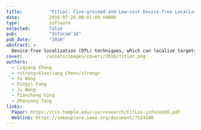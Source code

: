 ```yaml
---
title:          "FitLoc: Fine-grained and Low-cost Device-free Localization for Multiple Targets over Various Areas."
date:           2016-07-28 00:01:00 +0800
type:           software
selected:       false
pub:            "Infocom’16"
pub_date:       "2016"
abstract: >-
  Device-free localization (DfL) techniques, which can localize targets without carrying any wireless devices, have attracting an increasing attentions. Most current DfL approaches, however, have two main drawbacks hindering their practical applications. First, one needs to collect large number of measurements to achieve a high localization accuracy, inevitably causing a high deployment cost, and the areas variety will further exacerbate this problem. Second, as the pre-obtained Received Signal Strength (RSS) from each location (i.e., radio-map) in a specific area cannot be directly applied to new areas for localization, the calibration process of different areas will lead to the high human effort cost. In this paper, we propose, FitLoc, a fine-grained and low cost DfL approach that can localize multiple targets in various areas. By taking advantage of the compressive sensing (CS) theory, FitLoc decreases the deployment cost by collecting only a few of RSS measurements and performs a fine-grained localization. Further, FitLoc employs a rigorously designed transfer scheme to unify the radio-map over various areas, thus greatly reduces the human effort cost. Theoretical analysis about the effectivity of the problem formulation is provided. Extensive experimental results illustrate the effectiveness of FitLoc.
cover:         /assets/images/covers/2016/fitloc.png 
authors:
  - Liqiong Chang
  - <strong>Xiaojiang Chen</strong>
  - Yu Wang
  - Dingyi Fang
  - Ju Wang
  - Tianzhang Xing
  - Zhanyong Tang
links:
  Paper: https://cis.temple.edu/~yu/research/FitLoc-infocom16.pdf
  Weblink: https://ieeexplore.ieee.org/document/7524390
---
```

